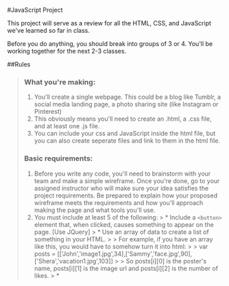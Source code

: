 #JavaScript Project 

This project will serve as a review for all the HTML, CSS, and JavaScript we've learned so far in class.

Before you do anything, you should break into groups of 3 or 4. You'll be working together for the next 2-3 classes. 

##Rules

> ### What you're making: 
> 1. You'll create a single webpage. This could be a blog like Tumblr, a social media landing page, a photo sharing site (like Instagram or Pinterest)
> 2. This obviously means you'll need to create an .html, a .css file, and at least one .js file. 
> 3. You can include your css and JavaScript inside the html file, but you can also create seperate files and link to them in the html file. 
> 
> ### Basic requirements: 
> 1. Before you write any code, you'll need to brainstorm with your team and make a simple wireframe. Once you're done, go to your assigned instructor who will make sure your idea satisfies the project requirements. Be prepared to explain how your proposed wireframe meets the requirements and how you'll approach making the page and what tools you'll use. 
> 2. You must include at least 5 of the following: 
    > * Include a `<button>` element that, when clicked, causes something to appear on the page. [Use JQuery]
    > * Use an array of data to create a list of something in your HTML. 
    >   > For example, if you have an array like this, you would have to somehow turn it into html: 
    >   >       var posts = [['John','image1.jpg',34],['Sammy','face.jpg',90],['Shera','vacation1.jpg',103]]
    >   > So posts[i][0] is the poster's name, posts[i][1] is the image url and posts[i][2] is the number of likes. 
    > * 